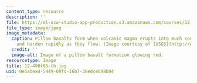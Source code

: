 ```yaml
---
content_type: resource
description: ''
file: https://ol-ocw-studio-app-production.s3.amazonaws.com/courses/12-490-advanced-igneous-petrology-fall-2005/0e5abea4544909fd16b736edceb98b84_12-490f05-th.jpg
file_type: image/jpeg
image_metadata:
  caption: Pillow basalts form when volcanic magma erupts into much cooler air/water
    and harden rapidly as they flow. (Image courtesy of [USGS](http://www.usgs.gov/).)
  credit: ''
  image-alt: Image of a pillow basalt formation glowing red.
resourcetype: Image
title: 12-490f05-th.jpg
uid: 0e5abea4-5449-09fd-16b7-36edceb98b84
---
```

